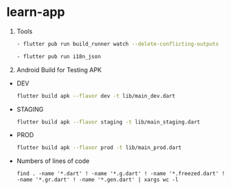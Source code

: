 # learn-app

1. Tools

   ```sh
   - flutter pub run build_runner watch --delete-conflicting-outputs
   ```

   ```sh
   - flutter pub run i18n_json
   ```

2. Android Build for Testing APK

- DEV

  ```sh
  flutter build apk --flavor dev -t lib/main_dev.dart
  ```

- STAGING

  ```sh
  flutter build apk --flavor staging -t lib/main_staging.dart
  ```

- PROD

  ```sh
  flutter build apk --flavor prod -t lib/main_prod.dart
  ```

- Numbers of lines of code

  ```
  find . -name '*.dart' ! -name '*.g.dart' ! -name '*.freezed.dart' ! -name '*.gr.dart' ! -name '*.gen.dart' | xargs wc -l
  ```
